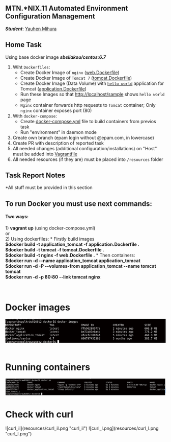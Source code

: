 MTN.*NIX.11 Automated Environment Configuration Management
---

***Student***: [Yauhen Mihura](https://upsa.epam.com/workload/employeeView.do?employeeId=4060741400038707325#emplTab=general)

Home Task
---

Using base docker image ***sbeliakou/centos:6.7***

1. Wiht ```Dockerfiles```:
    - Create Docker Image of ```nginx``` ([web.Dockerfile](/web.Dockerfile))
    - Create Docker Image of ```Tomcat 7``` ([tomcat.Dockerfile](/tomcat.Dockerfile))
    - Create Docker Image (Data Volume) with [```hello world```](https://tomcat.apache.org/tomcat-7.0-doc/appdev/sample/sample.war) application for Tomcat ([application.Dockerfile](application.Dockerfile))
    - Run these Images so that [http://localhost/sample](#yakor) shows ```hello world``` page
    - ```Nginx``` container forwards http requests to ```Tomcat``` container; Only ```nginx``` container exposes port (80)
2. With ```docker-compose```:
    - Create [docker-compose.yml](/docker-compose.yml) file to build containers from previos task
    - Run "environment" in daemon mode
3. Create own branch (epam login without @epam.com, in lowercase)
4. Create PR with description of reported task
5. All needed changes (additional configuration/installations) on "Host" must be added into [Vagrantfile](/Vagrantfile)
6. All needed resources (if they are) must be placed into ```/resources``` folder

Task Report Notes
---
*All stuff must be provided in this section

<h2>To run Docker you must use next commands:</h2>
<h4>Two ways:</h4>
1) <b>vagrant up</b> (using docker-compose.yml)
<br>or<br>
2) Using dockerfiles:
* Firstly build images
<br><b>$docker build -t application_tomcat -f application.Dockerfile .</b>
<br><b>$docker build -t tomcat -f tomcat.Dockerfile .</b>
<br><b>$docker build -t nginx -f web.Dockerfile .</b>
* Then containers:
<br><b>$docker run -d --name application_tomcat application_tomcat</b>
<br><b>$docker run -d -P --volumes-from application_tomcat --name tomcat tomcat</b>
<br><b>$docker run -d -p 80:80 --link tomcat nginx</b>



<br><h1>Docker images</h1>
![docker_imgs](resources/docker_imgs.png "docker_imgs")
<br><br><h1>Running containers</h1>
![docker_ps](resources/docker_ps.png "docker_ps")

<h1><a id="yakor">Check with curl</a></h1>
![curl_il](resources/curl_il.png "curl_il")
![curl_l.png](resources/curl_l.png "curl_l.png")







